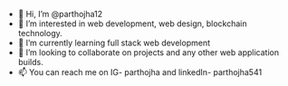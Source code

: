 - 👋 Hi, I’m @parthojha12
- 👀 I’m interested in web development, web design, blockchain technology.
- 🌱 I’m currently learning full stack web development
- 💞️ I’m looking to collaborate on projects and any other web application builds.
- 📫 You can reach me on IG- parthojha and linkedIn- parthojha541

<!---
parthojha12/parthojha12 is a ✨ special ✨ repository because its `README.md` (this file) appears on your GitHub profile.
You can click the Preview link to take a look at your changes.
--->
